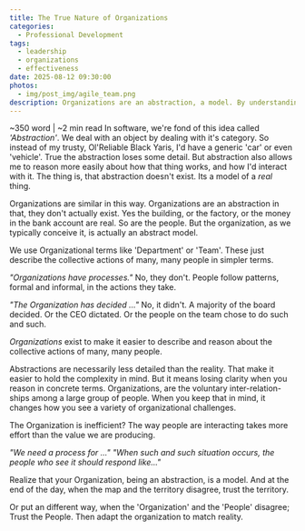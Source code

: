 ```yaml
---
title: The True Nature of Organizations
categories:
  - Professional Development
tags:
  - leadership
  - organizations
  - effectiveness
date: 2025-08-12 09:30:00
photos: 
  - img/post_img/agile_team.png
description: Organizations are an abstraction, a model. By understanding the nature of models, you unlock new, powerful ways to interact with your organization!
---
```


~350 word | ~2 min read
In software, we're fond of this idea called _'Abstraction'_. We deal with an object by dealing with it's category. So instead of my trusty, Ol'Reliable Black Yaris, I'd have a generic 'car' or even 'vehicle'. True the abstraction loses some detail. But abstraction also allows me to reason more easily about how that thing works, and how I'd interact with it. The thing is, that abstraction doesn't exist. Its a model of a _real_ thing.

Organizations are similar in this way. Organizations are an abstraction in that, they don't actually exist. Yes the building, or the factory, or the money in the bank account are real. So are the people. But the organization, as we typically conceive it, is actually an abstract model.

We use Organizational terms like 'Department' or 'Team'. These just describe the collective actions of many, many people in simpler terms. 

_"Organizations have processes."_ No, they don't. People follow patterns, formal and informal, in the actions they take. 

_"The Organization has decided ..."_ No, it didn't. A majority of the board decided. Or the CEO dictated. Or the people on the team chose to do such and such. 

_Organizations_ exist to make it easier to describe and reason about the collective actions of many, many people.

Abstractions are necessarily less detailed than the reality. That make it easier to hold the complexity in mind. But it means losing clarity when you reason in concrete terms. Organizations, are the voluntary inter-relation-ships among a large group of people. When you keep that in mind, it changes how you see a variety of organizational challenges. 

The Organization is inefficient? 
The way people are interacting takes more effort than the value we are producing.

_"We need a process for ..."_ 
_"When such and such situation occurs, the people who see it should respond like..."_

Realize that your Organization, being an abstraction, is a model. And at the end of the day, when the map and the territory disagree, trust the territory. 

Or put an different way, when the 'Organization' and the 'People' disagree; Trust the People. 
Then adapt the organization to match reality.
